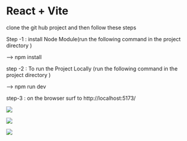# React + Vite

clone the git hub project and then follow these steps

Step -1 : install Node Module(run the following command in the project directory )

--> npm install

step -2 : To run the Project Locally (run the following command in the project directory )

--> npm run dev

step-3 : on the browser surf to http://localhost:5173/

![](https://drive.google.com/uc?export=view&id=1v6y5oyBD7ZB-xG-TBGogazVOV2irWUMF)

![](https://drive.google.com/uc?export=view&id=1u5JL56qbfc8byg4KMYAZpdFTJdPni47D)

![](https://drive.google.com/uc?export=view&id=1wPP8mvFrCj5nMjSqp1VJAeT9GvssR2q7)
